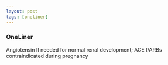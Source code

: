 ```yaml
---
layout: post
tags: [oneliner]
---
```



### OneLiner

Angiotensin II needed for normal renal development; ACE I/ARBs contraindicated during pregnancy
